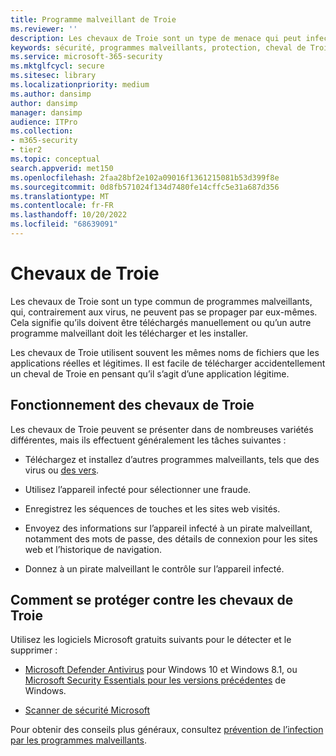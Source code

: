 ```yaml
---
title: Programme malveillant de Troie
ms.reviewer: ''
description: Les chevaux de Troie sont un type de menace qui peut infecter votre appareil. Cette page vous indique ce qu’elles sont et comment les supprimer.
keywords: sécurité, programmes malveillants, protection, cheval de Troie, téléchargement, fichier, infection, chevaux de Troie, virus, protection, nettoyage, suppression, logiciel anti-programme malveillant, antivirus, WDSI, MMPC, Centre de protection Microsoft contre les programmes malveillants, types de programmes malveillants
ms.service: microsoft-365-security
ms.mktglfcycl: secure
ms.sitesec: library
ms.localizationpriority: medium
ms.author: dansimp
author: dansimp
manager: dansimp
audience: ITPro
ms.collection:
- m365-security
- tier2
ms.topic: conceptual
search.appverid: met150
ms.openlocfilehash: 2faa28bf2e102a09016f1361215081b53d399f8e
ms.sourcegitcommit: 0d8fb571024f134d7480fe14cffc5e31a687d356
ms.translationtype: MT
ms.contentlocale: fr-FR
ms.lasthandoff: 10/20/2022
ms.locfileid: "68639091"
---
```

# <a name="trojans"></a>Chevaux de Troie

Les chevaux de Troie sont un type commun de programmes malveillants, qui, contrairement aux virus, ne peuvent pas se propager par eux-mêmes. Cela signifie qu’ils doivent être téléchargés manuellement ou qu’un autre programme malveillant doit les télécharger et les installer.

Les chevaux de Troie utilisent souvent les mêmes noms de fichiers que les applications réelles et légitimes. Il est facile de télécharger accidentellement un cheval de Troie en pensant qu’il s’agit d’une application légitime.

## <a name="how-trojans-work"></a>Fonctionnement des chevaux de Troie

Les chevaux de Troie peuvent se présenter dans de nombreuses variétés différentes, mais ils effectuent généralement les tâches suivantes :

- Téléchargez et installez d’autres programmes malveillants, tels que des virus ou [des vers](worms-malware.md).

- Utilisez l’appareil infecté pour sélectionner une fraude.

- Enregistrez les séquences de touches et les sites web visités.

- Envoyez des informations sur l’appareil infecté à un pirate malveillant, notamment des mots de passe, des détails de connexion pour les sites web et l’historique de navigation.

- Donnez à un pirate malveillant le contrôle sur l’appareil infecté.

## <a name="how-to-protect-against-trojans"></a>Comment se protéger contre les chevaux de Troie

Utilisez les logiciels Microsoft gratuits suivants pour le détecter et le supprimer :

- [Microsoft Defender Antivirus](/microsoft-365/security/defender-endpoint/microsoft-defender-antivirus-in-windows-10) pour Windows 10 et Windows 8.1, ou [Microsoft Security Essentials pour les versions précédentes](https://www.microsoft.com/download/details.aspx?id=5201) de Windows.

- [Scanner de sécurité Microsoft](safety-scanner-download.md)

Pour obtenir des conseils plus généraux, consultez [prévention de l’infection par les programmes malveillants](prevent-malware-infection.md).